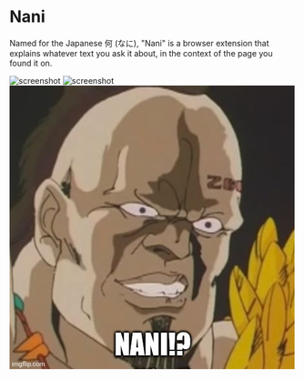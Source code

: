 # Nani

Named for the Japanese 何 (なに), "Nani" is a browser extension that explains whatever text you ask it about, in the context of the page you found it on.

![screenshot](./screenshot02.png)
![screenshot](./screenshot01.png)
![nani](./nani.jpg)
